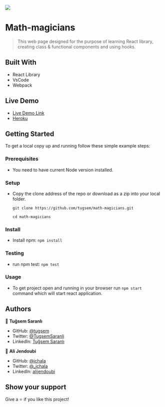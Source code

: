 ![](https://img.shields.io/badge/Microverse-blueviolet)

# Math-magicians

> This web page designed for the purpose of learning React library, creating class & functional components and using hooks.


## Built With

- React Library
- VsCode
- Webpack

## Live Demo 

- [Live Demo Link](https://tugsem.github.io/math-magicians)
- [Heroku](https://fast-stream-72369.herokuapp.com)

## Getting Started

To get a local copy up and running follow these simple example steps:

### Prerequisites

- You need to have current Node version installed.

### Setup

- Copy the clone address of the repo or download as a zip into your local folder.

  `git clone https://github.com/tugsem/math-magicians.git`

  `cd math-magicians`

### Install

- Install npm: 
 `npm install`
 
 ### Testing

- run npm test: 
 `npm test`

### Usage

- To get project open and running in your browser run `npm start` command which will start react application.


## Authors

👤 **Tuğsem Saranlı**

- GitHub: [@tugsem](https://github.com/tugsem)
- Twitter: [@TugsemSaranli](https://twitter.com/TugsemSaranli)
- LinkedIn: [Tuğsem Saranlı](https://www.linkedin.com/in/tuğsem-saranlı-5b2a98230/?locale=en_US)

👤 **Ali Jendoubi**

- GitHub: [@ichala](https://github.com/ichala)
- Twitter: [@_ichala](https://twitter.com/_ichala)
- LinkedIn: [alijendoubi](https://www.linkedin.com/in/alijendoubi/)

## Show your support

Give a ⭐️ if you like this project!




